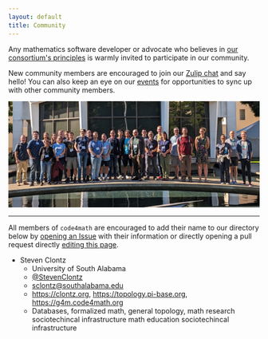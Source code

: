 ```yaml
---
layout: default
title: Community
---
```


Any mathematics software developer or advocate who believes in
[our consortium's principles](/#our-principles) is warmly invited
to participate in our community.

New community members are encouraged to join our
[Zulip chat](https://code4math.zulipchat.com/) and say hello! You can also keep
an eye on our [events](/events/) for opportunities to sync up
with other community members.

![AIM workshop photo](/community/photo.png)

---

All members of `code4math` are encouraged to add their name to our directory
below by
[opening an Issue](https://github.com/code4mathorg/code4mathorg.github.io/issues/new?template=community-directory.md)
with their information or directly opening a pull request directly
[editing this page](https://github.com/code4mathorg/code4mathorg.github.io/blob/main/community/index.md).

- Steven Clontz
    - University of South Alabama
    - [@StevenClontz](https://github.com/StevenClontz)
    - <sclontz@southalabama.edu>
    - <https://clontz.org>, <https://topology.pi-base.org>, <https://g4m.code4math.org>
    - Databases, formalized math, general topology, math research sociotechincal infrastructure
      math education sociotechincal infrastructure
